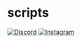 # scripts
[![Discord](https://img.shields.io/badge/Discord-7289da?style=for-the-badge&logo=discord&logoColor=white)](https://discord.gg/nama_linkmu)
[![Instagram](https://img.shields.io/badge/Instagram-E4405F?style=for-the-badge&logo=instagram&logoColor=white)](https://instagram.com/nama_igmu)
